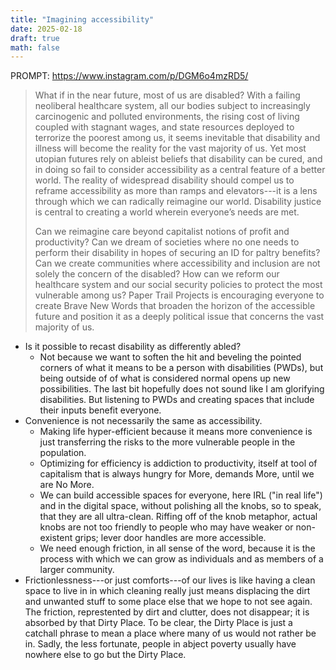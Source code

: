 ```yaml
---
title: "Imagining accessibility"
date: 2025-02-18
draft: true
math: false
---
```


PROMPT: https://www.instagram.com/p/DGM6o4mzRD5/

> What if in the near future, most of us are disabled? With a failing
> neoliberal healthcare system, all our bodies subject to increasingly
> carcinogenic and polluted environments, the rising cost of living
> coupled with stagnant wages, and state resources deployed to terrorize
> the poorest among us, it seems inevitable that disability and illness
> will become the reality for the vast majority of us. Yet most utopian
> futures rely on ableist beliefs that disability can be cured, and in
> doing so fail to consider accessibility as a central feature of a
> better world. The reality of widespread disability should compel us to
> reframe accessibility as more than ramps and elevators---it is a lens
> through which we can radically reimagine our world. Disability justice
> is central to creating a world wherein everyone’s needs are met.
> 
> Can we reimagine care beyond capitalist notions of profit and
> productivity? Can we dream of societies where no one needs to perform
> their disability in hopes of securing an ID for paltry benefits? Can we
> create communities where accessibility and inclusion are not solely the
> concern of the disabled? How can we reform our healthcare system and our
> social security policies to protect the most vulnerable among us? Paper
> Trail Projects is encouraging everyone to create Brave New Words that
> broaden the horizon of the accessible future and position it as a deeply
> political issue that concerns the vast majority of us.

- Is it possible to recast disability as differently abled?
    - Not because we want to soften the hit and beveling the pointed
      corners of what it means to be a person with disabilities (PWDs),
      but being outside of of what is considered normal opens up new
      possibilities. The last bit hopefully does not sound like I am
      glorifying disabilities. But listening to PWDs and creating spaces
      that include their inputs benefit everyone.
- Convenience is not necessarily the same as accessibility.
    - Making life hyper-efficient because it means more convenience is
      just transferring the risks to the more vulnerable people in the
      population.
    - Optimizing for efficiency is addiction to productivity, itself at
      tool of capitalism that is always hungry for More, demands More,
      until we are No More.
    - We can build accessible spaces for everyone, here IRL ("in real
      life") and in the digital space, without polishing all the knobs,
      so to speak, that they are all ultra-clean. Riffing off of the
      knob metaphor, actual knobs are not too friendly to people who may
      have weaker or non-existent grips; lever door handles are more
      accessible.
    - We need enough friction, in all sense of the word,
      because it is the process with which we can grow as individuals
      and as members of a larger community.
- Frictionlessness---or just comforts---of our lives is like having a
  clean space to live in in which cleaning really just means displacing
  the dirt and unwanted stuff to some place else that we hope to not see
  again. The friction, represtented by dirt and clutter, does not
  disappear; it is absorbed by that Dirty Place. To be clear, the
  Dirty Place is just a catchall phrase to mean a place where many of us
  would not rather be in. Sadly, the less fortunate, people in abject
  poverty usually have nowhere else to go but the Dirty Place.

